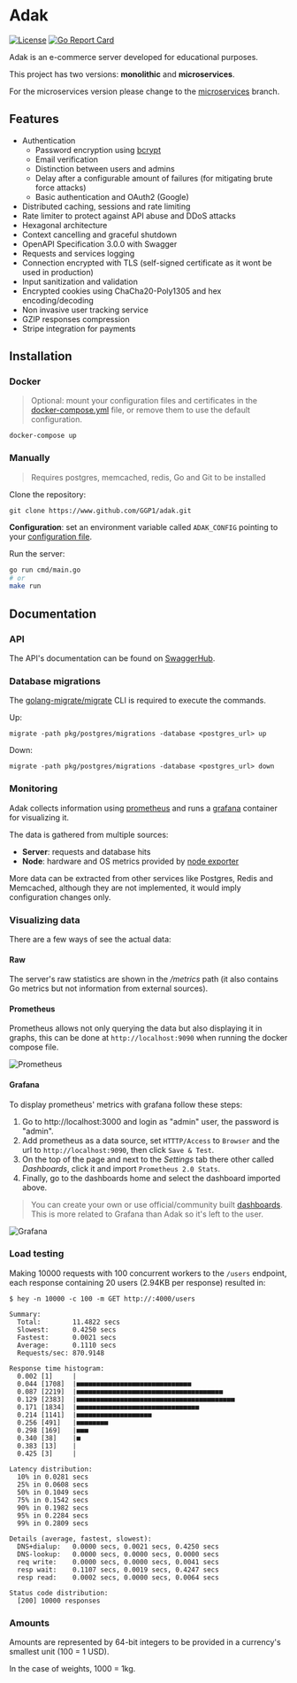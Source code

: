 # Adak

[![License](https://img.shields.io/badge/license-MIT-blue.svg)](https://github.com/GGP1/adak/blob/master/LICENSE)
[![Go Report Card](https://goreportcard.com/badge/github.com/GGP1/adak)](https://goreportcard.com/report/github.com/GGP1/adak)

Adak is an e-commerce server developed for educational purposes.

This project has two versions: **monolithic** and **microservices**.

For the microservices version please change to the [microservices](https://github.com/GGP1/adak/tree/microservices) branch.

## Features

- Authentication
    - Password encryption using [bcrypt](https://pkg.go.dev/golang.org/x/crypto/bcrypt)
    - Email verification
    - Distinction between users and admins
    - Delay after a configurable amount of failures (for mitigating brute force attacks)
    - Basic authentication and OAuth2 (Google)
- Distributed caching, sessions and rate limiting
- Rate limiter to protect against API abuse and DDoS attacks
- Hexagonal architecture
- Context cancelling and graceful shutdown
- OpenAPI Specification 3.0.0 with Swagger
- Requests and services logging
- Connection encrypted with TLS (self-signed certificate as it wont be used in production)
- Input sanitization and validation
- Encrypted cookies using ChaCha20-Poly1305 and hex encoding/decoding
- Non invasive user tracking service
- GZIP responses compression
- Stripe integration for payments

## Installation

### Docker

> Optional: mount your configuration files and certificates in the [docker-compose.yml](/docker-compose.yml) file, or remove them to use the default configuration.

```
docker-compose up
```

### Manually

> Requires postgres, memcached, redis, Go and Git to be installed

Clone the repository: 
```
git clone https://www.github.com/GGP1/adak.git
```

**Configuration**: set an environment variable called `ADAK_CONFIG` pointing to your [configuration file](/config_example.yml).

Run the server: 

```bash
go run cmd/main.go
# or
make run
```

## Documentation

### API

The API's documentation can be found on [SwaggerHub](https://app.swaggerhub.com/apis/GGP1/ADAK_OAS3/1.0.0).

### Database migrations

The [golang-migrate/migrate](https://github.com/golang-migrate/migrate) CLI is required to execute the commands.

Up:
```
migrate -path pkg/postgres/migrations -database <postgres_url> up
```

Down:
```
migrate -path pkg/postgres/migrations -database <postgres_url> down
```

### Monitoring

Adak collects information using [prometheus](https://prometheus.io/) and runs a [grafana](https://grafana.com/) container for visualizing it.

The data is gathered from multiple sources:

- **Server**: requests and database hits
- **Node**: hardware and OS metrics provided by [node exporter](https://github.com/prometheus/node_exporter)

More data can be extracted from other services like Postgres, Redis and Memcached, although they are not implemented, it would imply configuration changes only.

### Visualizing data

There are a few ways of see the actual data:

#### Raw

The server's raw statistics are shown in the */metrics* path (it also contains Go metrics but not information from external sources).

#### Prometheus

Prometheus allows not only querying the data but also displaying it in graphs, this can be done at `http://localhost:9090` when running the docker compose file.

![Prometheus](https://user-images.githubusercontent.com/51374959/118064036-a459f500-b370-11eb-999b-6e539c5b4b9f.png)

#### Grafana

To display prometheus' metrics with grafana follow these steps:

1. Go to http://localhost:3000 and login as "admin" user, the password is "admin".
2. Add prometheus as a data source, set `HTTTP/Access` to `Browser` and the url to `http://localhost:9090`, then click `Save & Test`.
3. On the top of the page and next to the *Settings* tab there other called *Dashboards*, click it and import `Prometheus 2.0 Stats`.
4. Finally, go to the dashboards home and select the dashboard imported above.

> You can create your own or use official/community built [dashboards](https://grafana.com/grafana/dashboards). This is more related to Grafana than Adak so it's left to the user.

![Grafana](https://user-images.githubusercontent.com/51374959/118064057-ade35d00-b370-11eb-9fc2-4fa2dc859c8b.png)

### Load testing

Making 10000 requests with 100 concurrent workers to the `/users` endpoint, each response containing 20 users (2.94KB per response) resulted in:

```
$ hey -n 10000 -c 100 -m GET http://:4000/users

Summary:
  Total:        11.4822 secs
  Slowest:      0.4250 secs
  Fastest:      0.0021 secs
  Average:      0.1110 secs
  Requests/sec: 870.9148

Response time histogram:
  0.002 [1]     |
  0.044 [1708]  |■■■■■■■■■■■■■■■■■■■■■■■■■■■■■
  0.087 [2219]  |■■■■■■■■■■■■■■■■■■■■■■■■■■■■■■■■■■■■■
  0.129 [2383]  |■■■■■■■■■■■■■■■■■■■■■■■■■■■■■■■■■■■■■■■■
  0.171 [1834]  |■■■■■■■■■■■■■■■■■■■■■■■■■■■■■■■
  0.214 [1141]  |■■■■■■■■■■■■■■■■■■■
  0.256 [491]   |■■■■■■■■
  0.298 [169]   |■■■
  0.340 [38]    |■
  0.383 [13]    |
  0.425 [3]     |

Latency distribution:
  10% in 0.0281 secs
  25% in 0.0608 secs
  50% in 0.1049 secs
  75% in 0.1542 secs
  90% in 0.1982 secs
  95% in 0.2284 secs
  99% in 0.2809 secs

Details (average, fastest, slowest):
  DNS+dialup:   0.0000 secs, 0.0021 secs, 0.4250 secs
  DNS-lookup:   0.0000 secs, 0.0000 secs, 0.0000 secs
  req write:    0.0000 secs, 0.0000 secs, 0.0041 secs
  resp wait:    0.1107 secs, 0.0019 secs, 0.4247 secs
  resp read:    0.0002 secs, 0.0000 secs, 0.0064 secs

Status code distribution:
  [200] 10000 responses
```

### Amounts

Amounts are represented by 64-bit integers to be provided in a currency's smallest unit (100 = 1 USD).

In the case of weights, 1000 = 1kg.
